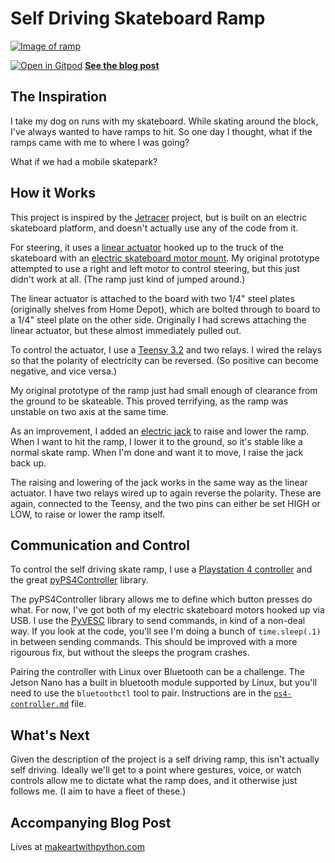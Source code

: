 # Self Driving Skateboard Ramp

[![Image of ramp](https://makeartwithpython.s3.us-west-2.amazonaws.com/ramp-open.jpg)](https://www.makeartwithpython.com/blog/building-a-remote-controlled-skate-ramp/)

[![Open in Gitpod](https://gitpod.io/button/open-in-gitpod.svg)](https://gitpod.io/#https://github.com/burningion/self-driving-skate-ramp)
[**See the blog post**](https://www.makeartwithpython.com/blog/building-a-remote-controlled-skate-ramp/)

## The Inspiration

I take my dog on runs with my skateboard. While skating around the block, I've always wanted to have ramps to hit. So one day I thought, what if the ramps came with me to where I was going? 

What if we had a mobile skatepark?

## How it Works

This project is inspired by the [Jetracer](https://github.com/NVIDIA-AI-IOT/jetracer) project, but is built on an electric skateboard platform, and doesn't actually use any of the code from it.

For steering, it uses a [linear actuator](https://amzn.to/3WPIkHX) hooked up to the truck of the skateboard with an [electric skateboard motor mount](https://amzn.to/40eZ0eV). My original prototype attempted to use a right and left motor to control steering, but this just didn't work at all. (The ramp just kind of jumped around.)

The linear actuator is attached to the board with two 1/4" steel plates (originally shelves from Home Depot), which are bolted through to board to a 1/4" steel plate on the other side. Originally I had screws attaching the linear actuator, but these almost immediately pulled out.

To control the actuator, I use a [Teensy 3.2](https://www.pjrc.com/store/teensy32.html) and two relays. I wired the relays so that the polarity of electricity can be reversed. (So positive can become negative, and vice versa.)

My original prototype of the ramp just had small enough of clearance from the ground to be skateable. This proved terrifying, as the ramp was unstable on two axis at the same time.

As an improvement, I added an [electric jack](https://amzn.to/3wKzsse) to raise and lower the ramp. When I want to hit the ramp, I lower it to the ground, so it's stable like a normal skate ramp. When I'm done and want it to move, I raise the jack back up.

The raising and lowering of the jack works in the same way as the linear actuator. I have two relays wired up to again reverse the polarity. These are again, connected to the Teensy, and the two pins can either be set HIGH or LOW, to raise or lower the ramp itself.

## Communication and Control

To control the self driving skate ramp, I use a [Playstation 4 controller](https://amzn.to/40ngJ3C) and the great [pyPS4Controller](https://github.com/ArturSpirin/pyPS4Controller) library. 

The pyPS4Controller library allows me to define which button presses do what. For now, I've got both of my electric skateboard motors hooked up via USB. I use the [PyVESC](https://github.com/LiamBindle/PyVESC) library to send commands, in kind of a non-deal way. If you look at the code, you'll see I'm doing a bunch of `time.sleep(.1)` in between sending commands. This should be improved with a more rigourous fix, but without the sleeps the program crashes.

Pairing the controller with Linux over Bluetooth can be a challenge. The Jetson Nano has a built in bluetooth module supported by Linux, but you'll need to use the `bluetoothctl` tool to pair. Instructions are in the [`ps4-controller.md`](https://github.com/burningion/self-driving-skate-ramp/blob/main/ps4-controller.md) file.

## What's Next

Given the description of the project is a self driving ramp, this isn't actually self driving. Ideally we'll get to a point where gestures, voice, or watch controls allow me to dictate what the ramp does, and it otherwise just follows me. (I aim to have a fleet of these.)

## Accompanying Blog Post

Lives at [makeartwithpython.com](https://www.makeartwithpython.com/blog/building-a-remote-controlled-skate-ramp/)
